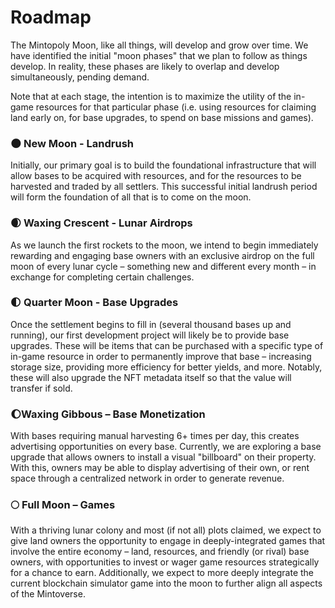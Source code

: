 # Roadmap

The Mintopoly Moon, like all things, will develop and grow over time. We have identified the initial "moon phases" that we plan to follow as things develop. In reality, these phases are likely to overlap and develop simultaneously, pending demand. &#x20;

Note that at each stage, the intention is to maximize the utility of the in-game resources for that particular phase (i.e. using resources for claiming land early on, for base upgrades, to spend on base missions and games).&#x20;

### 🌑 New Moon - Landrush&#x20;

Initially, our primary goal is to build the foundational infrastructure that will allow bases to be acquired with resources, and for the resources to be harvested and traded by all settlers. This successful initial landrush period will form the foundation of all that is to come on the moon.

### 🌒 Waxing Crescent - Lunar Airdrops

As we launch the first rockets to the moon, we intend to begin immediately rewarding and engaging base owners with an exclusive airdrop on the full moon of every lunar cycle – something new and different every month – in exchange for completing certain challenges.&#x20;

### 🌓 Quarter Moon - Base Upgrades&#x20;

Once the settlement begins to fill in (several thousand bases up and running), our first development project will likely be to provide base upgrades. These will be items that can be purchased with a specific type of in-game resource in order to permanently improve that base –  increasing storage size, providing more efficiency for better yields, and more. Notably, these will also upgrade the NFT metadata itself so that the value will transfer if sold.&#x20;

### 🌔Waxing Gibbous – Base Monetization

With bases requiring manual harvesting 6+ times per day, this creates advertising opportunities on every base. Currently, we are exploring a base upgrade that allows owners to install a visual "billboard" on their property. With this, owners may be able to display advertising of their own, or rent space through a centralized network in order to generate revenue. &#x20;

### 🌕 Full Moon – Games

With a thriving lunar colony and most (if not all) plots claimed, we expect to give land owners the opportunity to engage in deeply-integrated games that involve the entire economy – land, resources, and friendly (or rival) base owners, with opportunities to invest or wager game resources strategically for a chance to earn. Additionally, we expect to more deeply integrate the current blockchain simulator game into the moon to further align all aspects of the Mintoverse.&#x20;
